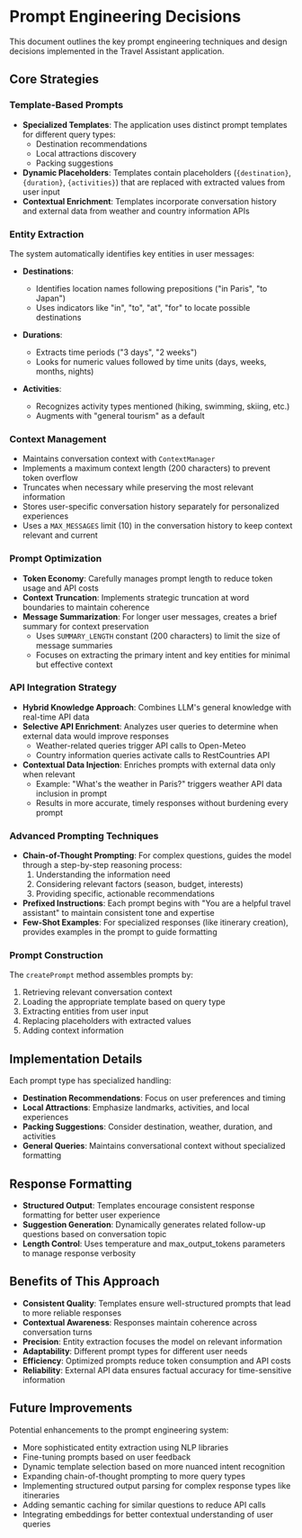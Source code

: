 # Prompt Engineering Decisions

This document outlines the key prompt engineering techniques and design decisions implemented in the Travel Assistant application.

## Core Strategies

### Template-Based Prompts

- **Specialized Templates**: The application uses distinct prompt templates for different query types:
  - Destination recommendations
  - Local attractions discovery
  - Packing suggestions
- **Dynamic Placeholders**: Templates contain placeholders (`{destination}`, `{duration}`, `{activities}`) that are replaced with extracted values from user input
- **Contextual Enrichment**: Templates incorporate conversation history and external data from weather and country information APIs

### Entity Extraction

The system automatically identifies key entities in user messages:

- **Destinations**:

  - Identifies location names following prepositions ("in Paris", "to Japan")
  - Uses indicators like "in", "to", "at", "for" to locate possible destinations

- **Durations**:

  - Extracts time periods ("3 days", "2 weeks")
  - Looks for numeric values followed by time units (days, weeks, months, nights)

- **Activities**:
  - Recognizes activity types mentioned (hiking, swimming, skiing, etc.)
  - Augments with "general tourism" as a default

### Context Management

- Maintains conversation context with `ContextManager`
- Implements a maximum context length (200 characters) to prevent token overflow
- Truncates when necessary while preserving the most relevant information
- Stores user-specific conversation history separately for personalized experiences
- Uses a `MAX_MESSAGES` limit (10) in the conversation history to keep context relevant and current

### Prompt Optimization

- **Token Economy**: Carefully manages prompt length to reduce token usage and API costs
- **Context Truncation**: Implements strategic truncation at word boundaries to maintain coherence
- **Message Summarization**: For longer user messages, creates a brief summary for context preservation
  - Uses `SUMMARY_LENGTH` constant (200 characters) to limit the size of message summaries
  - Focuses on extracting the primary intent and key entities for minimal but effective context

### API Integration Strategy

- **Hybrid Knowledge Approach**: Combines LLM's general knowledge with real-time API data
- **Selective API Enrichment**: Analyzes user queries to determine when external data would improve responses
  - Weather-related queries trigger API calls to Open-Meteo
  - Country information queries activate calls to RestCountries API
- **Contextual Data Injection**: Enriches prompts with external data only when relevant
  - Example: "What's the weather in Paris?" triggers weather API data inclusion in prompt
  - Results in more accurate, timely responses without burdening every prompt

### Advanced Prompting Techniques

- **Chain-of-Thought Prompting**: For complex questions, guides the model through a step-by-step reasoning process:
  1. Understanding the information need
  2. Considering relevant factors (season, budget, interests)
  3. Providing specific, actionable recommendations
- **Prefixed Instructions**: Each prompt begins with "You are a helpful travel assistant" to maintain consistent tone and expertise
- **Few-Shot Examples**: For specialized responses (like itinerary creation), provides examples in the prompt to guide formatting

### Prompt Construction

The `createPrompt` method assembles prompts by:

1. Retrieving relevant conversation context
2. Loading the appropriate template based on query type
3. Extracting entities from user input
4. Replacing placeholders with extracted values
5. Adding context information

## Implementation Details

Each prompt type has specialized handling:

- **Destination Recommendations**: Focus on user preferences and timing
- **Local Attractions**: Emphasize landmarks, activities, and local experiences
- **Packing Suggestions**: Consider destination, weather, duration, and activities
- **General Queries**: Maintains conversational context without specialized formatting

## Response Formatting

- **Structured Output**: Templates encourage consistent response formatting for better user experience
- **Suggestion Generation**: Dynamically generates related follow-up questions based on conversation topic
- **Length Control**: Uses temperature and max_output_tokens parameters to manage response verbosity

## Benefits of This Approach

- **Consistent Quality**: Templates ensure well-structured prompts that lead to more reliable responses
- **Contextual Awareness**: Responses maintain coherence across conversation turns
- **Precision**: Entity extraction focuses the model on relevant information
- **Adaptability**: Different prompt types for different user needs
- **Efficiency**: Optimized prompts reduce token consumption and API costs
- **Reliability**: External API data ensures factual accuracy for time-sensitive information

## Future Improvements

Potential enhancements to the prompt engineering system:

- More sophisticated entity extraction using NLP libraries
- Fine-tuning prompts based on user feedback
- Dynamic template selection based on more nuanced intent recognition
- Expanding chain-of-thought prompting to more query types
- Implementing structured output parsing for complex response types like itineraries
- Adding semantic caching for similar questions to reduce API calls
- Integrating embeddings for better contextual understanding of user queries
